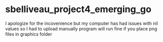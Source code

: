 # sbelliveau_project4_emerging_go
I apologize for the incovenience but my computer has had issues with nil values so I had to upload manually program will run fine if you place png files in graphics folder

